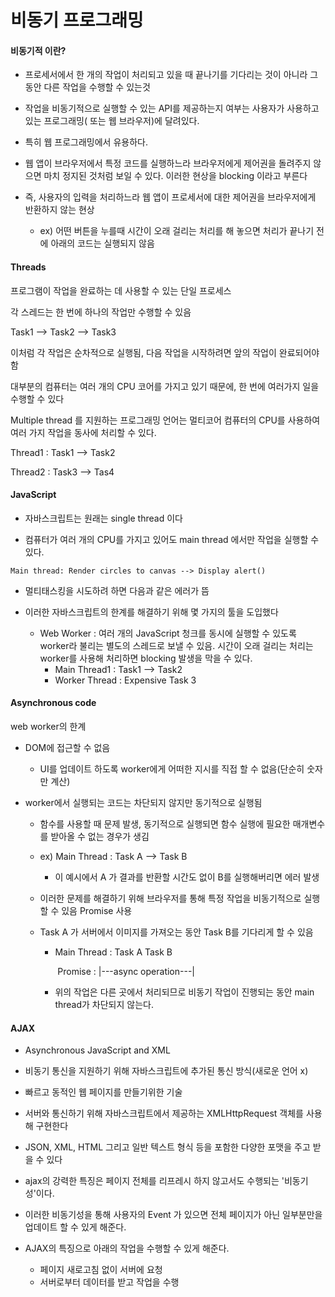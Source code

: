 # 비동기 프로그래밍

#### 비동기적 이란?

* 프로세서에서 한 개의 작업이 처리되고 있을 때 끝나기를 기다리는 것이 아니라 그 동안 다른 작업을 수행할 수 있는것

* 작업을 비동기적으로 실행할 수 있는 API를 제공하는지 여부는 사용자가 사용하고 있는 프로그래밍( 또는 웹 브라우저)에 달려있다.

* 특히 웹 프로그래밍에서 유용하다.

* 웹 앱이 브라우저에서 특정 코드를 실행하느라 브라우저에게 제어권을 돌려주지 않으면 마치 정지된 것처럼 보일 수 있다. 이러한 현상을 blocking 이라고 부른다

* 즉, 사용자의 입력을 처리하느라 웹 앱이 프로세서에 대한 제어권을 브라우저에게 반환하지 않는 현상
  *  ex) 어떤 버튼을 누를때 시간이 오래 걸리는 처리를 해 놓으면 처리가 끝나기 전에 아래의 코드는 실행되지 않음



#### Threads

프로그램이 작업을 완료하는 데 사용할 수 있는 단일 프로세스

각 스레드는 한 번에 하나의 작업만 수행할 수 있음

Task1 --> Task2 --> Task3

이처럼 각 작업은 순차적으로 실행됨, 다음 작업을 시작하려면 앞의 작업이 완료되어야 함

대부분의 컴퓨터는 여러 개의 CPU 코어를 가지고 있기 때문에, 한 번에 여러가지 일을 수행할 수 있다

Multiple thread 를 지원하는 프로그래밍 언어는 멀티코어 컴퓨터의 CPU를 사용하여 여러 가지 작업을 동사에 처리할 수 있다.

Thread1 : Task1 --> Task2

Thread2 : Task3 --> Tas4



#### JavaScript 

* 자바스크립트는 원래는 single thread 이다

* 컴퓨터가 여러 개의 CPU를 가지고 있어도 main thread 에서만 작업을 실행할 수 있다.

```
Main thread: Render circles to canvas --> Display alert()
```

* 멀티태스킹을 시도하려 하면 다음과 같은 에러가 뜸

* 이러한 자바스크립트의 한계를 해결하기 위해 몇 가지의 툴을 도입했다
  * Web Worker : 여러 개의 JavaScript 청크를 동시에 실행할 수 있도록 worker라 불리는 별도의 스레드로 보낼 수 있음. 시간이 오래 걸리는 처리는 worker를 사용해 처리하면 blocking 발생을 막을 수 있다.
    * Main Thread1 : Task1 --> Task2
    * Worker Thread : Expensive Task 3



#### Asynchronous code

web worker의 한계 

* DOM에 접근할 수 없음

  * UI를 업데이트 하도록 worker에게 어떠한 지시를 직접 할 수 없음(단순히 숫자만 계산)

* worker에서 실행되는 코드는 차단되지 않지만 동기적으로 실행됨

  * 함수를 사용할 때 문제 발생, 동기적으로 실행되면 함수 실행에 필요한 매개변수를 받아올 수 없는 경우가 생김

  * ex) Main Thread : Task A --> Task B

    * 이 예시에서 A 가 결과를 반환할 시간도 없이 B를 실행해버리면 에러 발생

  * 이러한 문제를 해결하기 위해 브라우저를 통해 특정 작업을 비동기적으로 실행할 수 있음 Promise 사용

  * Task A 가 서버에서 이미지를 가져오는 동안 Task B를 기다리게 할 수 있음

    * Main Thread : Task A                                     Task B

      ​       Promise  :           |---async operation---|

    * 위의 작업은 다른 곳에서 처리되므로 비동기 작업이 진행되는 동안 main thread가 차단되지 않는다.





#### AJAX

* Asynchronous JavaScript and XML

* 비동기 통신을 지원하기 위해 자바스크립트에 추가된 통신 방식(새로운 언어 x)

* 빠르고 동적인 웹 페이지를 만들기위한 기술

* 서버와 통신하기 위해 자바스크립트에서 제공하는 XMLHttpRequest 객체를 사용해 구현한다

* JSON, XML, HTML 그리고 일반 텍스트 형식 등을 포함한 다양한 포맷을 주고 받을 수 있다

* ajax의 강력한 특징은 페이지 전체를 리프레시 하지 않고서도 수행되는 '비동기성'이다.

* 이러한 비동기성을 통해 사용자의 Event 가 있으면 전체 페이지가 아닌 일부분만을 업데이트 할 수 있게 해준다.

* AJAX의 특징으로 아래의 작업을 수행할 수 있게 해준다.
  * 페이지 새로고침 없이 서버에 요청
  * 서버로부터 데이터를 받고 작업을 수행

